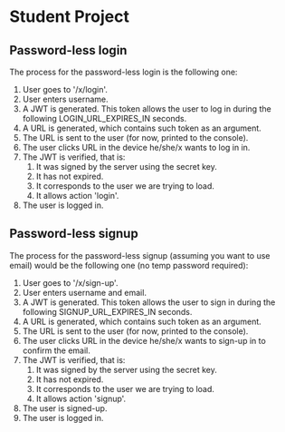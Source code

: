 # Student Project
## Password-less login
The process for the password-less login is the following one:
1. User goes to '/x/login'.
2. User enters username.
3. A JWT is generated. This token allows the user to log in during the following LOGIN_URL_EXPIRES_IN seconds.
4. A URL is generated, which contains such token as an argument.
5. The URL is sent to the user (for now, printed to the console).
6. The user clicks URL in the device he/she/x wants to log in in.
7. The JWT is verified, that is:
    1. It was signed by the server using the secret key.
    2. It has not expired.
    3. It corresponds to the user we are trying to load.
    4. It allows action 'login'.
8. The user is logged in.


## Password-less signup
The process for the password-less signup (assuming you want to use email) would be the following one (no temp password required):
1. User goes to '/x/sign-up'.
2. User enters username and email.
3. A JWT is generated. This token allows the user to sign in during the following SIGNUP_URL_EXPIRES_IN seconds.
4. A URL is generated, which contains such token as an argument.
5. The URL is sent to the user (for now, printed to the console).
6. The user clicks URL in the device he/she/x wants to sign-up in to confirm the email.
7. The JWT is verified, that is:
    1. It was signed by the server using the secret key.
    2. It has not expired.
    3. It corresponds to the user we are trying to load.
    4. It allows action 'signup'.
8. The user is signed-up.
9. The user is logged in.
